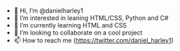 - 👋 Hi, I’m @danielharley1
- 👀 I’m interested in leaning HTML/CSS, Python and C#
- 🌱 I’m currently learning HTML and CSS
- 💞️ I’m looking to collaborate on a cool project
- 📫 How to reach me (https://twitter.com/daniel_harley1)

<!---
danielharley1/danielharley1 is a ✨ special ✨ repository because its `README.md` (this file) appears on your GitHub profile.
You can click the Preview link to take a look at your changes.
--->
